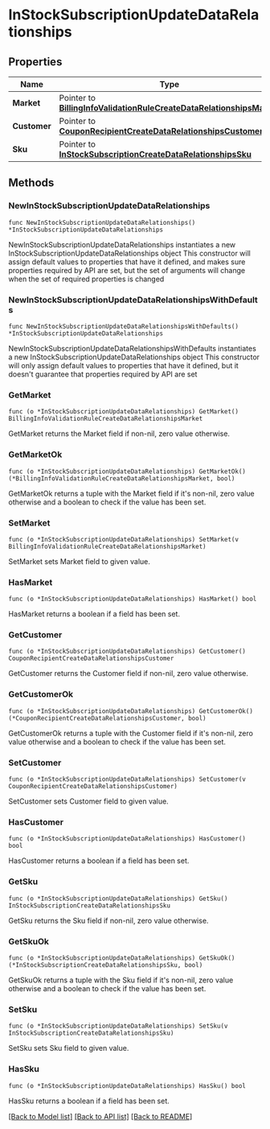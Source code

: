 # InStockSubscriptionUpdateDataRelationships

## Properties

Name | Type | Description | Notes
------------ | ------------- | ------------- | -------------
**Market** | Pointer to [**BillingInfoValidationRuleCreateDataRelationshipsMarket**](BillingInfoValidationRuleCreateDataRelationshipsMarket.md) |  | [optional] 
**Customer** | Pointer to [**CouponRecipientCreateDataRelationshipsCustomer**](CouponRecipientCreateDataRelationshipsCustomer.md) |  | [optional] 
**Sku** | Pointer to [**InStockSubscriptionCreateDataRelationshipsSku**](InStockSubscriptionCreateDataRelationshipsSku.md) |  | [optional] 

## Methods

### NewInStockSubscriptionUpdateDataRelationships

`func NewInStockSubscriptionUpdateDataRelationships() *InStockSubscriptionUpdateDataRelationships`

NewInStockSubscriptionUpdateDataRelationships instantiates a new InStockSubscriptionUpdateDataRelationships object
This constructor will assign default values to properties that have it defined,
and makes sure properties required by API are set, but the set of arguments
will change when the set of required properties is changed

### NewInStockSubscriptionUpdateDataRelationshipsWithDefaults

`func NewInStockSubscriptionUpdateDataRelationshipsWithDefaults() *InStockSubscriptionUpdateDataRelationships`

NewInStockSubscriptionUpdateDataRelationshipsWithDefaults instantiates a new InStockSubscriptionUpdateDataRelationships object
This constructor will only assign default values to properties that have it defined,
but it doesn't guarantee that properties required by API are set

### GetMarket

`func (o *InStockSubscriptionUpdateDataRelationships) GetMarket() BillingInfoValidationRuleCreateDataRelationshipsMarket`

GetMarket returns the Market field if non-nil, zero value otherwise.

### GetMarketOk

`func (o *InStockSubscriptionUpdateDataRelationships) GetMarketOk() (*BillingInfoValidationRuleCreateDataRelationshipsMarket, bool)`

GetMarketOk returns a tuple with the Market field if it's non-nil, zero value otherwise
and a boolean to check if the value has been set.

### SetMarket

`func (o *InStockSubscriptionUpdateDataRelationships) SetMarket(v BillingInfoValidationRuleCreateDataRelationshipsMarket)`

SetMarket sets Market field to given value.

### HasMarket

`func (o *InStockSubscriptionUpdateDataRelationships) HasMarket() bool`

HasMarket returns a boolean if a field has been set.

### GetCustomer

`func (o *InStockSubscriptionUpdateDataRelationships) GetCustomer() CouponRecipientCreateDataRelationshipsCustomer`

GetCustomer returns the Customer field if non-nil, zero value otherwise.

### GetCustomerOk

`func (o *InStockSubscriptionUpdateDataRelationships) GetCustomerOk() (*CouponRecipientCreateDataRelationshipsCustomer, bool)`

GetCustomerOk returns a tuple with the Customer field if it's non-nil, zero value otherwise
and a boolean to check if the value has been set.

### SetCustomer

`func (o *InStockSubscriptionUpdateDataRelationships) SetCustomer(v CouponRecipientCreateDataRelationshipsCustomer)`

SetCustomer sets Customer field to given value.

### HasCustomer

`func (o *InStockSubscriptionUpdateDataRelationships) HasCustomer() bool`

HasCustomer returns a boolean if a field has been set.

### GetSku

`func (o *InStockSubscriptionUpdateDataRelationships) GetSku() InStockSubscriptionCreateDataRelationshipsSku`

GetSku returns the Sku field if non-nil, zero value otherwise.

### GetSkuOk

`func (o *InStockSubscriptionUpdateDataRelationships) GetSkuOk() (*InStockSubscriptionCreateDataRelationshipsSku, bool)`

GetSkuOk returns a tuple with the Sku field if it's non-nil, zero value otherwise
and a boolean to check if the value has been set.

### SetSku

`func (o *InStockSubscriptionUpdateDataRelationships) SetSku(v InStockSubscriptionCreateDataRelationshipsSku)`

SetSku sets Sku field to given value.

### HasSku

`func (o *InStockSubscriptionUpdateDataRelationships) HasSku() bool`

HasSku returns a boolean if a field has been set.


[[Back to Model list]](../README.md#documentation-for-models) [[Back to API list]](../README.md#documentation-for-api-endpoints) [[Back to README]](../README.md)


